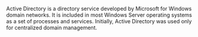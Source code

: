 Active Directory is a directory service developed by Microsoft for Windows domain networks. It is included in most Windows Server operating systems as a set of processes and services. Initially, Active Directory was used only for centralized domain management.